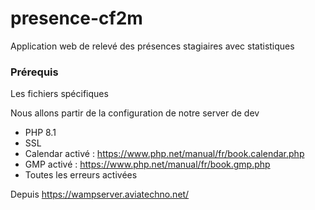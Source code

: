 # presence-cf2m
Application web de relevé des présences stagiaires avec statistiques

### Prérequis

Les fichiers spécifiques

Nous allons partir de la configuration de notre server de dev

- PHP 8.1 
- SSL
- Calendar activé : https://www.php.net/manual/fr/book.calendar.php
- GMP activé : https://www.php.net/manual/fr/book.gmp.php
- Toutes les erreurs activées





Depuis https://wampserver.aviatechno.net/

